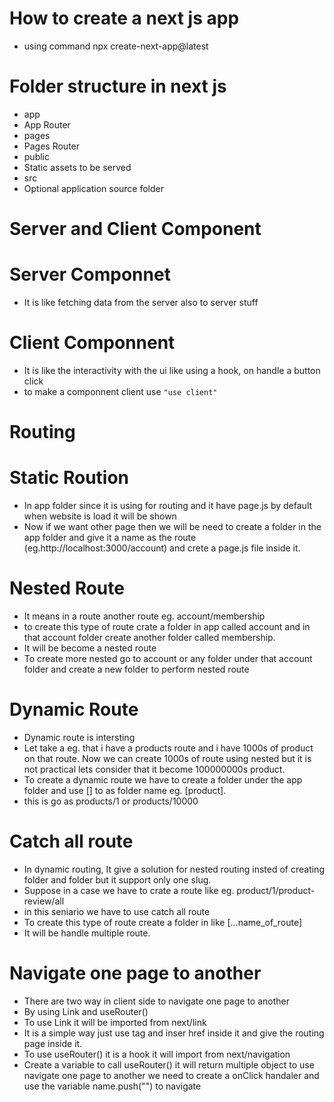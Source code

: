 # How to create a next js app
- using command npx create-next-app@latest
# Folder structure in next js
- app
 - App Router
- pages
 - Pages Router
- public
 - Static assets to be served
- src
 - Optional application source folder
# Server and Client Component
 # Server Componnet
  - It is like fetching data from the server also to server stuff
 # Client Componnent
  - It is like the interactivity with the ui like using a hook, on handle a button click
  - to make a componnent client use `"use client"`
# Routing
 # Static Roution 
 - In app folder since it is using for routing and it have page.js by default when website is load it will be shown
 - Now if we want other page then we will be need to create a folder in the app folder and give it a name as the route (eg.http://localhost:3000/account) and crete a page.js file inside it.
 # Nested Route
 - It means in a route another route eg. account/membership
 - to create this type of route crate a folder in app called account and in that account folder create another folder called membership.
 - It will be become a nested route
 - To create more nested go to account or any folder under that account folder and create a new folder to perform nested route
 # Dynamic Route
 - Dynamic route is intersting
 - Let take a eg. that i have a products route and i have 1000s of product on that route. Now we can create 1000s of route using nested but it is not practical lets consider that it become 100000000s product.
 - To create a dynamic route we have to create a folder under the app folder and use [] to as folder name eg. [product].
 - this is go as products/1 or products/10000
 # Catch all route
 - In dynamic routing, It give a solution for nested routing insted of creating folder and folder but it support only one slug.
 - Suppose in a case we have to crate a route like eg. product/1/product-review/all
 - in this seniario we have to use catch all route 
 - To create this type of route create a folder in like [...name_of_route]
 - It will be handle multiple route.

# Navigate one page to another
 - There are two way in client side to navigate one page to another 
 - By using Link and useRouter()
 - To use Link it will be imported from next/link
 - It is a simple way just use <Link></Link> tag and inser href inside it and give the routing page inside it.
 - To use useRouter() it is a hook it will import from next/navigation
 - Create a variable to call useRouter() it will return multiple object to use navigate one page to another we need to create a onClick handaler and use the variable name.push("") to navigate
